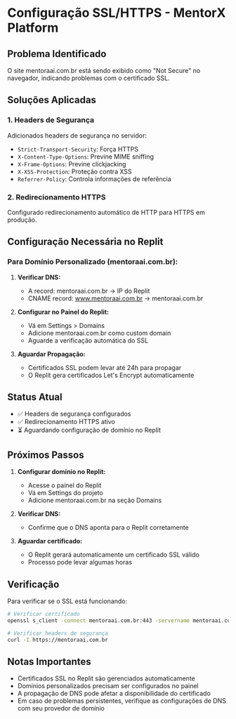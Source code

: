 # Configuração SSL/HTTPS - MentorX Platform

## Problema Identificado
O site mentoraai.com.br está sendo exibido como "Not Secure" no navegador, indicando problemas com o certificado SSL.

## Soluções Aplicadas

### 1. Headers de Segurança
Adicionados headers de segurança no servidor:
- `Strict-Transport-Security`: Força HTTPS
- `X-Content-Type-Options`: Previne MIME sniffing
- `X-Frame-Options`: Previne clickjacking
- `X-XSS-Protection`: Proteção contra XSS
- `Referrer-Policy`: Controla informações de referência

### 2. Redirecionamento HTTPS
Configurado redirecionamento automático de HTTP para HTTPS em produção.

## Configuração Necessária no Replit

### Para Domínio Personalizado (mentoraai.com.br):

1. **Verificar DNS:**
   - A record: mentoraai.com.br → IP do Replit
   - CNAME record: www.mentoraai.com.br → mentoraai.com.br

2. **Configurar no Painel do Replit:**
   - Vá em Settings > Domains
   - Adicione mentoraai.com.br como custom domain
   - Aguarde a verificação automática do SSL

3. **Aguardar Propagação:**
   - Certificados SSL podem levar até 24h para propagar
   - O Replit gera certificados Let's Encrypt automaticamente

## Status Atual
- ✅ Headers de segurança configurados
- ✅ Redirecionamento HTTPS ativo
- ⏳ Aguardando configuração de domínio no Replit

## Próximos Passos

1. **Configurar domínio no Replit:**
   - Acesse o painel do Replit
   - Vá em Settings do projeto
   - Adicione mentoraai.com.br na seção Domains

2. **Verificar DNS:**
   - Confirme que o DNS aponta para o Replit corretamente

3. **Aguardar certificado:**
   - O Replit gerará automaticamente um certificado SSL válido
   - Processo pode levar algumas horas

## Verificação

Para verificar se o SSL está funcionando:
```bash
# Verificar certificado
openssl s_client -connect mentoraai.com.br:443 -servername mentoraai.com.br

# Verificar headers de segurança
curl -I https://mentoraai.com.br
```

## Notas Importantes

- Certificados SSL no Replit são gerenciados automaticamente
- Domínios personalizados precisam ser configurados no painel
- A propagação de DNS pode afetar a disponibilidade do certificado
- Em caso de problemas persistentes, verifique as configurações de DNS com seu provedor de domínio